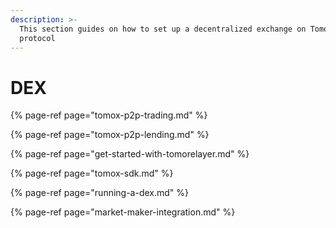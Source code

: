 ```yaml
---
description: >-
  This section guides on how to set up a decentralized exchange on TomoX
  protocol
---
```


# DEX

{% page-ref page="tomox-p2p-trading.md" %}

{% page-ref page="tomox-p2p-lending.md" %}

{% page-ref page="get-started-with-tomorelayer.md" %}

{% page-ref page="tomox-sdk.md" %}

{% page-ref page="running-a-dex.md" %}

{% page-ref page="market-maker-integration.md" %}



